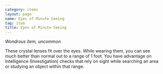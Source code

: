 ```yaml
---
category: items
layout: page
name: Eyes of Minute Seeing
tag: item
title: Eyes of Minute Seeing 
---
```

_Wondrous item, uncommon_ 

These crystal lenses fit over the eyes. While wearing them, you can see much better than normal out to a range of 1 foot. You have advantage on Intelligence (Investigation) checks that rely on sight while searching an area or studying an object within that range.